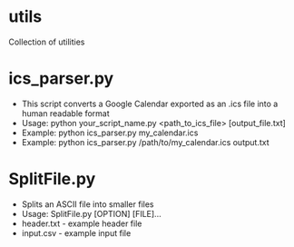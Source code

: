 # utils
Collection of utilities

# ics_parser.py
  - This script converts a Google Calendar exported as an .ics file into a human readable format
  - Usage: python your_script_name.py <path_to_ics_file> [output_file.txt]
  - Example: python ics_parser.py my_calendar.ics
  - Example: python ics_parser.py /path/to/my_calendar.ics output.txt

# SplitFile.py
  - Splits an ASCII file into smaller files
  - Usage: SplitFile.py [OPTION] [FILE]...
  - header.txt - example header file
  - input.csv - example input file


